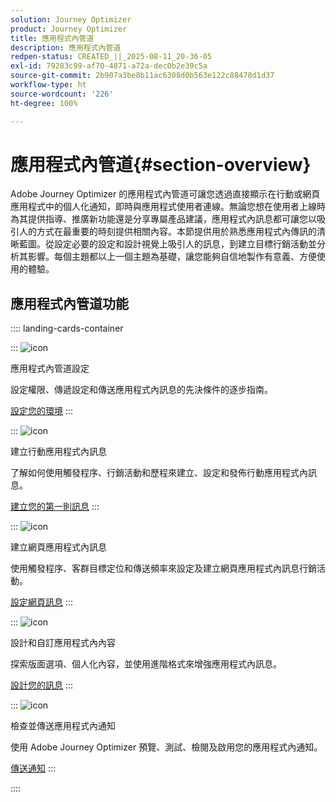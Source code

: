 ```yaml
---
solution: Journey Optimizer
product: Journey Optimizer
title: 應用程式內管道
description: 應用程式內管道
redpen-status: CREATED_||_2025-08-11_20-36-05
exl-id: 79283c99-af70-4871-a72a-dec0b2e39c5a
source-git-commit: 2b907a3be8b11ac6308d0b563e122c88478d1d37
workflow-type: ht
source-wordcount: '226'
ht-degree: 100%

---
```


# 應用程式內管道{#section-overview}

Adobe Journey Optimizer 的應用程式內管道可讓您透過直接顯示在行動或網頁應用程式中的個人化通知，即時與應用程式使用者連線。無論您想在使用者上線時為其提供指導、推廣新功能還是分享專屬產品建議，應用程式內訊息都可讓您以吸引人的方式在最重要的時刻提供相關內容。本節提供用於熟悉應用程式內傳訊的清晰藍圖。從設定必要的設定和設計視覺上吸引人的訊息，到建立目標行銷活動並分析其影響。每個主題都以上一個主題為基礎，讓您能夠自信地製作有意義、方便使用的體驗。

## 應用程式內管道功能

:::: landing-cards-container

:::
![icon](https://cdn.experienceleague.adobe.com/icons/gear.svg?lang=zh-Hant)

應用程式內管道設定

設定權限、傳遞設定和傳送應用程式內訊息的先決條件的逐步指南。

[設定您的環境](../using/in-app/inapp-configuration.md)
:::

:::
![icon](https://cdn.experienceleague.adobe.com/icons/list-check.svg?lang=zh-Hant)

建立行動應用程式內訊息

了解如何使用觸發程序、行銷活動和歷程來建立、設定和發佈行動應用程式內訊息。

[建立您的第一則訊息](../using/in-app/create-in-app.md)
:::

:::
![icon](https://cdn.experienceleague.adobe.com/icons/puzzle-piece.svg?lang=zh-Hant)

建立網頁應用程式內訊息

使用觸發程序、客群目標定位和傳送頻率來設定及建立網頁應用程式內訊息行銷活動。

[設定網頁訊息](../using/in-app/create-in-app-web.md)
:::

:::
![icon](https://cdn.experienceleague.adobe.com/icons/paint-brush.svg?lang=zh-Hant)

設計和自訂應用程式內內容

探索版面選項、個人化內容，並使用進階格式來增強應用程式內訊息。

[設計您的訊息](../using/in-app/design-in-app.md)
:::

:::
![icon](https://cdn.experienceleague.adobe.com/icons/paper-plane.svg?lang=zh-Hant)

檢查並傳送應用程式內通知

使用 Adobe Journey Optimizer 預覽、測試、檢閱及啟用您的應用程式內通知。

[傳送通知](../using/in-app/send-in-app.md)
:::

::::
